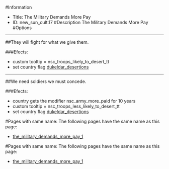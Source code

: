 #Information
 - Title: The Military Demands More Pay
 - ID: new_sun_cult.17
#Description
The Military Demands More Pay
#Options

___
##They will fight for what we give them.

###Efects:<ul><li>custom tooltip = nsc_troops_likely_to_desert_tt</li><li>set country flag [dukeldar_desertions](../flags/dukeldar_desertions.md)</li></ul>

___
##We need soldiers we must concede.

###Efects:<ul><li>country gets the modifier nsc_army_more_paid for 10 years</li><li>custom tooltip = nsc_troops_less_likely_to_desert_tt</li><li>set country flag [dukeldar_desertions](../flags/dukeldar_desertions.md)</li></ul>


#Pages with same name:
The following pages have the same name as this page:
 - [the_military_demands_more_pay_1](the_military_demands_more_pay_1.md)


#Pages with same name:
The following pages have the same name as this page:
 - [the_military_demands_more_pay_1](the_military_demands_more_pay_1.md)
